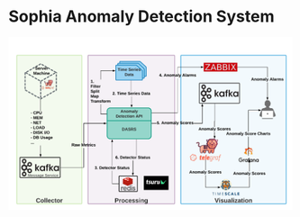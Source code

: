 # Sophia Anomaly Detection System

![Sophia Anomaly Detection Architecture](./SophiaAnomalyDetection.png?raw=true "Sophia Anomaly Detection Architecture")